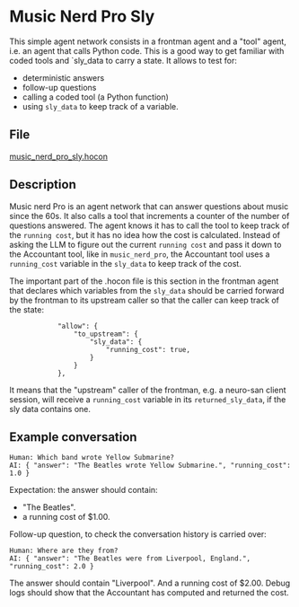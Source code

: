 # Music Nerd Pro Sly

This simple agent network consists in a frontman agent and a "tool" agent,
i.e. an agent that calls Python code.
This is a good way to get familiar with coded tools and `sly_data to carry a state.
It allows to test for:

* deterministic answers
* follow-up questions
* calling a coded tool (a Python function)
* using `sly_data` to keep track of a variable.

## File

[music_nerd_pro_sly.hocon](../../registries/music_nerd_pro_sly.hocon)

## Description

Music nerd Pro is an agent network that can answer questions about music since the 60s.
It also calls a tool that increments a counter of the number of questions answered.
The agent knows it has to call the tool to keep track of the `running cost`, but it
has no idea how the cost is calculated. Instead of asking the LLM to figure out the
current `running cost` and pass it down to the Accountant tool,
like in `music_nerd_pro`, the Accountant tool uses a `running_cost` variable
in the `sly_data` to keep track of the cost.

The important part of the .hocon file is this section in the frontman agent that
declares which variables from the `sly_data` should be carried forward by the frontman
to its upstream caller so that the caller can keep track of the state:

```hocon
            "allow": {
                "to_upstream": {
                    "sly_data": {
                        "running_cost": true,
                    }
                }
            },

```

It means that the "upstream" caller of the frontman, e.g. a neuro-san client session, will receive
a `running_cost` variable in its `returned_sly_data`, if the sly data contains one.

## Example conversation

```text
Human: Which band wrote Yellow Submarine?
AI: { "answer": "The Beatles wrote Yellow Submarine.", "running_cost": 1.0 }
```

Expectation: the answer should contain:

* "The Beatles".
* a running cost of $1.00.

Follow-up question, to check the conversation history is carried over:

```text
Human: Where are they from?
AI: { "answer": "The Beatles were from Liverpool, England.", "running_cost": 2.0 }
```

The answer should contain "Liverpool".
And a running cost of $2.00.
Debug logs should show that the Accountant has computed and returned the cost.
